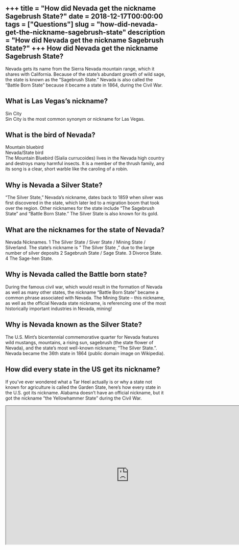 +++
title = "How did Nevada get the nickname Sagebrush State?"
date = 2018-12-17T00:00:00
tags = ["Questions"]
slug = "how-did-nevada-get-the-nickname-sagebrush-state"
description = "How did Nevada get the nickname Sagebrush State?"
+++
How did Nevada get the nickname Sagebrush State?
------------------------------------------------

Nevada gets its name from the Sierra Nevada mountain range, which it shares with California. Because of the state’s abundant growth of wild sage, the state is known as the “Sagebrush State.” Nevada is also called the “Battle Born State” because it became a state in 1864, during the Civil War.

What is Las Vegas’s nickname?
-----------------------------

Sin City  
Sin City is the most common synonym or nickname for Las Vegas.

What is the bird of Nevada?
---------------------------

Mountain bluebird  
Nevada/State bird  
The Mountain Bluebird (Sialia currucoides) lives in the Nevada high country and destroys many harmful insects. It is a member of the thrush family, and its song is a clear, short warble like the caroling of a robin.

Why is Nevada a Silver State?
-----------------------------

“The Silver State,” Nevada’s nickname, dates back to 1859 when silver was first discovered in the state, which later led to a migration boom that took over the region. Other nicknames for the state include “The Sagebrush State” and “Battle Born State.” The Silver State is also known for its gold.

What are the nicknames for the state of Nevada?
-----------------------------------------------

Nevada Nicknames. 1 The Silver State / Siver State / Mining State / Silverland. The state’s nickname is ” The Silver State ,” due to the large number of silver deposits 2 Sagebrush State / Sage State. 3 Divorce State. 4 The Sage-hen State.

Why is Nevada called the Battle born state?
-------------------------------------------

During the famous civil war, which would result in the formation of Nevada as well as many other states, the nickname “Battle Born State” became a common phrase associated with Nevada. The Mining State – this nickname, as well as the official Nevada state nickname, is referencing one of the most historically important industries in Nevada, mining!

Why is Nevada known as the Silver State?
----------------------------------------

The U.S. Mint’s bicentennial commemorative quarter for Nevada features wild mustangs, mountains, a rising sun, sagebrush (the state flower of Nevada), and the state’s most well-known nickname; “The Silver State.”. Nevada became the 36th state in 1864 (public domain image on Wikipedia).

How did every state in the US get its nickname?
-----------------------------------------------

If you’ve ever wondered what a Tar Heel actually is or why a state not known for agriculture is called the Garden State, here’s how every state in the U.S. got its nickname. Alabama doesn’t have an official nickname, but it got the nickname “the Yellowhammer State” during the Civil War.

<iframe allow="accelerometer; autoplay; clipboard-write; encrypted-media; gyroscope; picture-in-picture" allowfullscreen="" class="__youtube_prefs__  epyt-is-override  no-lazyload" data-no-lazy="1" data-origheight="433" data-origwidth="770" data-skipgform_ajax_framebjll="" height="433" id="_ytid_79411" loading="lazy" src="https://www.youtube.com/embed/Ttn7twGl7kA?enablejsapi=1&autoplay=0&cc_load_policy=0&cc_lang_pref=&iv_load_policy=1&loop=0&modestbranding=0&rel=1&fs=1&playsinline=0&autohide=2&theme=dark&color=red&controls=1&" title="YouTube player" width="770"></iframe>